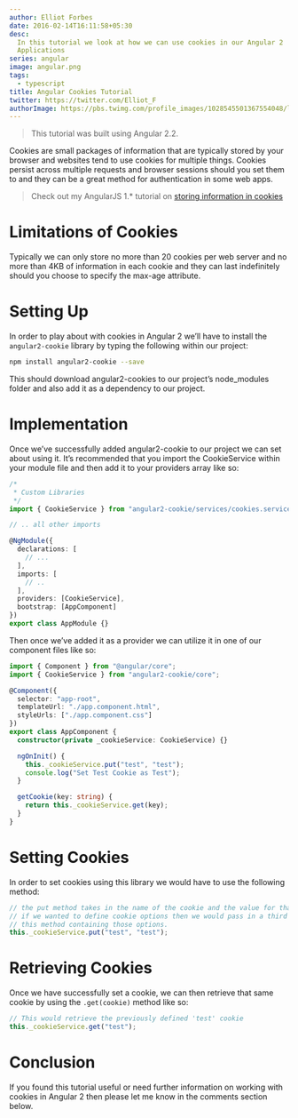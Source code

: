 ```yaml
---
author: Elliot Forbes
date: 2016-02-14T16:11:58+05:30
desc:
  In this tutorial we look at how we can use cookies in our Angular 2
  Applications
series: angular
image: angular.png
tags:
  - typescript
title: Angular Cookies Tutorial
twitter: https://twitter.com/Elliot_F
authorImage: https://pbs.twimg.com/profile_images/1028545501367554048/lzr43cQv_400x400.jpg
---
```


> This tutorial was built using Angular 2.2.

Cookies are small packages of information that are typically stored by your
browser and websites tend to use cookies for multiple things. Cookies persist
across multiple requests and browser sessions should you set them to and they
can be a great method for authentication in some web apps.

> Check out my AngularJS 1.\* tutorial on
> [storing information in cookies](/javascript/angularjs/angularjs-store-cookies-tutorial/)

# Limitations of Cookies

Typically we can only store no more than 20 cookies per web server and no more
than 4KB of information in each cookie and they can last indefinitely should you
choose to specify the max-age attribute.

# Setting Up

In order to play about with cookies in Angular 2 we’ll have to install the
`angular2-cookie` library by typing the following within our project:

```bash
npm install angular2-cookie --save
```

This should download angular2-cookies to our project’s node_modules folder and
also add it as a dependency to our project.

# Implementation

Once we’ve successfully added angular2-cookie to our project we can set about
using it. It’s recommended that you import the CookieService within your module
file and then add it to your providers array like so:

```ts
/*
 * Custom Libraries
 */
import { CookieService } from "angular2-cookie/services/cookies.service";

// .. all other imports

@NgModule({
  declarations: [
    // ...
  ],
  imports: [
    // ..
  ],
  providers: [CookieService],
  bootstrap: [AppComponent]
})
export class AppModule {}
```

Then once we’ve added it as a provider we can utilize it in one of our component
files like so:

```ts
import { Component } from "@angular/core";
import { CookieService } from "angular2-cookie/core";

@Component({
  selector: "app-root",
  templateUrl: "./app.component.html",
  styleUrls: ["./app.component.css"]
})
export class AppComponent {
  constructor(private _cookieService: CookieService) {}

  ngOnInit() {
    this._cookieService.put("test", "test");
    console.log("Set Test Cookie as Test");
  }

  getCookie(key: string) {
    return this._cookieService.get(key);
  }
}
```

# Setting Cookies

In order to set cookies using this library we would have to use the following
method:

```ts
// the put method takes in the name of the cookie and the value for that cookie.
// if we wanted to define cookie options then we would pass in a third parameter to
// this method containing those options.
this._cookieService.put("test", "test");
```

# Retrieving Cookies

Once we have successfully set a cookie, we can then retrieve that same cookie by
using the `.get(cookie)` method like so:

```ts
// This would retrieve the previously defined 'test' cookie
this._cookieService.get("test");
```

# Conclusion

If you found this tutorial useful or need further information on working with
cookies in Angular 2 then please let me know in the comments section below.
